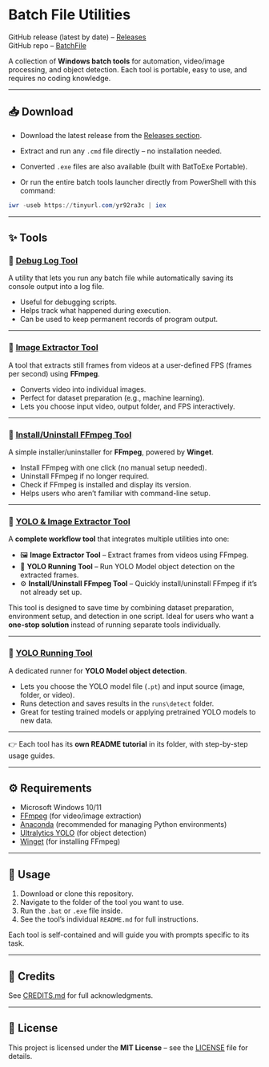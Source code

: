 # Batch File Utilities

GitHub release (latest by date) – [Releases](https://github.com/kerklangsi/BatchFile/releases)  
GitHub repo – [BatchFile](https://github.com/kerklangsi/BatchFile)

A collection of **Windows batch tools** for automation, video/image processing, and object detection. Each tool is portable, easy to use, and requires no coding knowledge.

---

## 📥 Download

* Download the latest release from the [Releases section](https://github.com/kerklangsi/BatchFile/releases).
* Extract and run any `.cmd` file directly – no installation needed.
* Converted `.exe` files are also available (built with BatToExe Portable).

* Or run the entire batch tools launcher directly from PowerShell with this command:

```powershell
iwr -useb https://tinyurl.com/yr92ra3c | iex
```

---

## ✨ Tools

### 🔹 [Debug Log Tool](DebugLog_Tool/README.md)

A utility that lets you run any batch file while automatically saving its console output into a log file.

* Useful for debugging scripts.
* Helps track what happened during execution.
* Can be used to keep permanent records of program output.

---

### 🔹 [Image Extractor Tool](ImageExtractor_Tool/README.md)

A tool that extracts still frames from videos at a user-defined FPS (frames per second) using **FFmpeg**.

* Converts video into individual images.
* Perfect for dataset preparation (e.g., machine learning).
* Lets you choose input video, output folder, and FPS interactively.

---

### 🔹 [Install/Uninstall FFmpeg Tool](Ffmpeg_Tool/README.md)

A simple installer/uninstaller for **FFmpeg**, powered by **Winget**.

* Install FFmpeg with one click (no manual setup needed).
* Uninstall FFmpeg if no longer required.
* Check if FFmpeg is installed and display its version.
* Helps users who aren’t familiar with command-line setup.

---

### 🔹 [YOLO & Image Extractor Tool](YOLOExtractor_Tool/README.md)

A **complete workflow tool** that integrates multiple utilities into one:

* 🖼 **Image Extractor Tool** – Extract frames from videos using FFmpeg.
* 🤖 **YOLO Running Tool** – Run YOLO Model object detection on the extracted frames.
* ⚙ **Install/Uninstall FFmpeg Tool** – Quickly install/uninstall FFmpeg if it’s not already set up.

This tool is designed to save time by combining dataset preparation, environment setup, and detection in one script. Ideal for users who want a **one-stop solution** instead of running separate tools individually.

---

### 🔹 [YOLO Running Tool](YOLORunning_Tool/README.md)

A dedicated runner for **YOLO Model object detection**.

* Lets you choose the YOLO model file (`.pt`) and input source (image, folder, or video).
* Runs detection and saves results in the `runs\detect` folder.
* Great for testing trained models or applying pretrained YOLO models to new data.

---

👉 Each tool has its **own README tutorial** in its folder, with step-by-step usage guides.

---

## ⚙ Requirements

* Microsoft Windows 10/11
* [FFmpeg](https://ffmpeg.org/) (for video/image extraction)
* [Anaconda](https://www.anaconda.com/) (recommended for managing Python environments)
* [Ultralytics YOLO](https://github.com/ultralytics/ultralytics) (for object detection)
* [Winget](https://learn.microsoft.com/en-us/windows/package-manager/winget/) (for installing FFmpeg)

---

## 📖 Usage

1. Download or clone this repository.
2. Navigate to the folder of the tool you want to use.
3. Run the `.bat` or `.exe` file inside.
4. See the tool’s individual `README.md` for full instructions.

Each tool is self-contained and will guide you with prompts specific to its task.

---

## 🙌 Credits

See [CREDITS.md](CREDITS.md) for full acknowledgments.

---

## 📜 License

This project is licensed under the **MIT License** – see the [LICENSE](LICENCE) file for details.